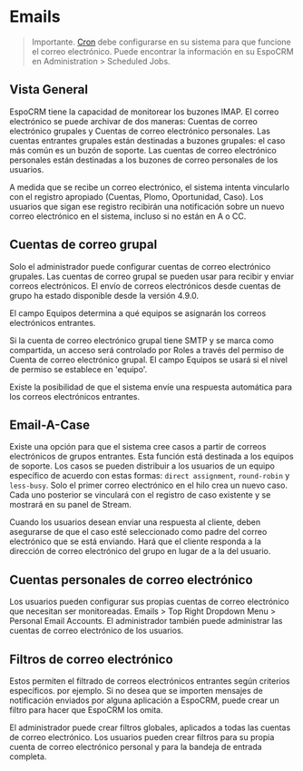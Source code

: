 # Emails

> Importante. [Cron](https://github.com/espocrm/documentation/blob/master/administration/server-configuration.md#setup-a-crontab) debe configurarse en su sistema para que funcione el correo electrónico. Puede encontrar la información en su EspoCRM en Administration > Scheduled Jobs.

## Vista General

EspoCRM tiene la capacidad de monitorear los buzones IMAP. El correo electrónico se puede archivar de dos maneras: Cuentas de correo electrónico grupales y Cuentas de correo electrónico personales. Las cuentas entrantes grupales están destinadas a buzones grupales: el caso más común es un buzón de soporte. Las cuentas de correo electrónico personales están destinadas a los buzones de correo personales de los usuarios.

A medida que se recibe un correo electrónico, el sistema intenta vincularlo con el registro apropiado (Cuentas, Plomo, Oportunidad, Caso). Los usuarios que sigan ese registro recibirán una notificación sobre un nuevo correo electrónico en el sistema, incluso si no están en A o CC.

## Cuentas de correo grupal

Solo el administrador puede configurar cuentas de correo electrónico grupales. Las cuentas de correo grupal se pueden usar para recibir y enviar correos electrónicos. El envío de correos electrónicos desde cuentas de grupo ha estado disponible desde la versión 4.9.0.

El campo Equipos determina a qué equipos se asignarán los correos electrónicos entrantes. 

Si la cuenta de correo electrónico grupal tiene SMTP y se marca como compartida, un acceso será controlado por Roles a través del permiso de Cuenta de correo electrónico grupal. El campo Equipos se usará si el nivel de permiso se establece en 'equipo'.

Existe la posibilidad de que el sistema envíe una respuesta automática para los correos electrónicos entrantes.

## Email-A-Case

Existe una opción para que el sistema cree casos a partir de correos electrónicos de grupos entrantes.
Esta función está destinada a los equipos de soporte. 
Los casos se pueden distribuir a los usuarios de un equipo específico de acuerdo con estas formas:
`direct assignment`, `round-robin` y `less-busy`. 
Solo el primer correo electrónico en el hilo crea un nuevo caso.
Cada uno posterior se vinculará con el registro de caso existente y se mostrará en su panel de Stream.

Cuando los usuarios desean enviar una respuesta al cliente, deben asegurarse de que el caso esté seleccionado como padre del correo electrónico que se está enviando. Hará que el cliente responda a la dirección de correo electrónico del grupo en lugar de a la del usuario.

## Cuentas personales de correo electrónico

Los usuarios pueden configurar sus propias cuentas de correo electrónico que necesitan ser monitoreadas.  Emails > Top Right Dropdown Menu > Personal Email Accounts. El administrador también puede administrar las cuentas de correo electrónico de los usuarios.

## Filtros de correo electrónico

Estos permiten el filtrado de correos electrónicos entrantes según criterios específicos. por ejemplo. Si no desea que se importen mensajes de notificación enviados por alguna aplicación a EspoCRM, puede crear un filtro para hacer que EspoCRM los omita.

El administrador puede crear filtros globales, aplicados a todas las cuentas de correo electrónico. Los usuarios pueden crear filtros para su propia cuenta de correo electrónico personal y para la bandeja de entrada completa.
